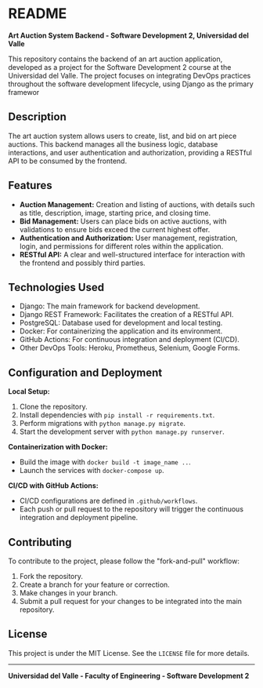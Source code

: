 # README

**Art Auction System Backend - Software Development 2, Universidad del Valle**

This repository contains the backend of an art auction application, developed as a project for the Software Development 2 course at the Universidad del Valle. The project focuses on integrating DevOps practices throughout the software development lifecycle, using Django as the primary framewor

## Description

The art auction system allows users to create, list, and bid on art piece auctions. This backend manages all the business logic, database interactions, and user authentication and authorization, providing a RESTful API to be consumed by the frontend.

## Features

- **Auction Management:** Creation and listing of auctions, with details such as title, description, image, starting price, and closing time.
- **Bid Management:** Users can place bids on active auctions, with validations to ensure bids exceed the current highest offer.
- **Authentication and Authorization:** User management, registration, login, and permissions for different roles within the application.
- **RESTful API:** A clear and well-structured interface for interaction with the frontend and possibly third parties.

## Technologies Used

- Django: The main framework for backend development.
- Django REST Framework: Facilitates the creation of a RESTful API.
- PostgreSQL: Database used for development and local testing.
- Docker: For containerizing the application and its environment.
- GitHub Actions: For continuous integration and deployment (CI/CD).
- Other DevOps Tools: Heroku, Prometheus, Selenium, Google Forms.

## Configuration and Deployment

**Local Setup:**

1. Clone the repository.
2. Install dependencies with `pip install -r requirements.txt`.
3. Perform migrations with `python manage.py migrate`.
4. Start the development server with `python manage.py runserver`.

**Containerization with Docker:**

- Build the image with `docker build -t image_name ..`.
- Launch the services with `docker-compose up`.

**CI/CD with GitHub Actions:**

- CI/CD configurations are defined in `.github/workflows`.
- Each push or pull request to the repository will trigger the continuous integration and deployment pipeline.

## Contributing

To contribute to the project, please follow the "fork-and-pull" workflow:

1. Fork the repository.
2. Create a branch for your feature or correction.
3. Make changes in your branch.
4. Submit a pull request for your changes to be integrated into the main repository.

## License

This project is under the MIT License. See the `LICENSE` file for more details.

---

**Universidad del Valle - Faculty of Engineering - Software Development 2**

